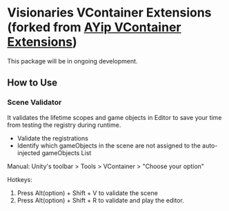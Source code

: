 # Visionaries VContainer Extensions (forked from [AYip VContainer Extensions](https://github.com/adrianyip-1222/ayip-package-vcontainer-extensions]))
This package will be in ongoing development.

## How to Use
### Scene Validator
It validates the lifetime scopes and game objects in Editor to save your time from testing the registry during runtime.
- Validate the registrations
- Identify which gameObjects in the scene are not assigned to the auto-injected gameObjects List

Manual: Unity's toolbar > Tools > VContainer > "Choose your option"

Hotkeys:
1. Press Alt(option) + Shift + V to validate the scene
2. Press Alt(option) + Shift + R to validate and play the editor.